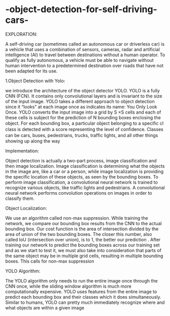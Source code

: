 # -object-detection-for-self-driving-cars-

EXPLORATION:

A self-driving car (sometimes called an autonomous car or driverless car) is a vehicle that uses a combination of sensors, cameras, radar and artificial intelligence (AI) to travel between destinations without a human operator.
To qualify as fully autonomous, a vehicle must be able to navigate without human intervention to a predetermined destination over roads that have not been adapted for its use.

1.Object Detection with Yolo:	

we introduce the architecture of the object detector YOLO. YOLO is a fully CNN (FCN). It contains only convolutional layers and is invariant to the size of the input image. YOLO takes a different approach to object detection since it “looks” at each image once as indicates its name: You Only Look Once. YOLO converts the input image into a grid by S ×S cells and each of these cells is subject for the prediction of N bounding boxes enclosing the object. For each bounding box, a particular object belonging to a speciﬁc cl
class is detected with a score representing the level of conﬁdence. Classes can be cars, buses, pedestrians, trucks, trafﬁc lights, and all other things showing up along the way

Implementation:

Object detection is actually a two-part process, image classification and then image localization. Image classification is determining what the objects in the image are, like a car or a person, while image localization is providing the specific location of these objects, as seen by the bounding boxes.
To perform image classification, a  convolutional neural network is trained to recognize various objects, like traffic lights and pedestrians. A convolutional neural network performs convolution operations on images in order to classify them.

Object Localization:

We use an algorithm called non-max suppression. While training the network, we compare our bounding box results from the CNN to the actual bounding box. 
Our cost function is the area of intersection divided by the area of union of the two bounding boxes.
The closer this number, also called IoU (intersection over union), is to 1, the better our prediction .
After training our network to predict the bounding boxes across our training set and as we start to test it, we must also take into consideration that parts of the same object may be in multiple grid cells, resulting in multiple bounding boxes. 
This calls for non-max suppression

YOLO Algorithm:

The YOLO algorithm only needs to run the entire image once through the CNN once, while the sliding window algorithm is much more computationally expensive. 
YOLO uses features from the entire image to predict each bounding box and their classes which it does simultaneously.
Similar to humans, YOLO can pretty much immediately recognize where and what objects are within a given image

